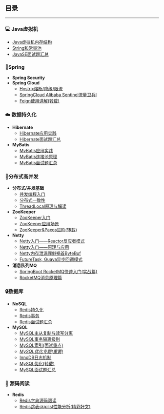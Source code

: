 ## 目录

-----

### :computer: Java虚拟机

* [Java虚拟机内存结构](note/JVM内存区域.md)
* [String和常量池](note/String和常量池的苟且关系.md)
* [JavaSE面试题汇总](note/JavaSE-集合面经.md)

### :leaves:Spring

* **Spring Security**
* **Spring Cloud**
  * [Hystrix熔断/降级/限流](note/Hystrix原理与实战.md)
  * [SpringCloud Alibaba Sentinel流量卫兵I](note/Sentinel入门.md)
  * [Feign使用详解(转载)](https://www.jianshu.com/p/59295c91dde7)

### :cloud: 数据持久化

* **Hibernate**
  * [Hibernate应用实践](note/Hibernate应用实践.md)
  * [Hibernate面试题汇总](/note/Hibernate知识点梳理.md)
* **MyBatis**
  * [MyBatis应用实践](note/MyBatis应用实践.md)
  * [MyBatis连接池原理](note/MyBatis连接池.md)
  * [MyBatis面试题汇总](/note/MyBatis面试题总结.md)

### :triangular_flag_on_post:分布式高并发

* **分布式/并发基础**
  * [并发编程入门](note/Java并发.md)
  * [分布式一致性](/note/分布式一致性.md)
  * [ThreadLocal原理与解读](http://www.jasongj.com/java/threadlocal/)
* **ZooKeeper**
  * [ZooKeeper入门](/note/ZooKeeper入门.md)
  * [ZooKeeper应用场景](note/ZooKeeper应用场景.md)
  * [ZooKeeper&Paxos进阶(转载)](https://github.com/Snailclimb/JavaGuide/blob/master/docs/system-design/framework/ZooKeeper-plus.md)
* **Netty**
  * [Netty入门——Reactor反应者模式](note/Reactor入门(一).md)
  * [Netty入门——原理与应用](note/Netty原理与基础.md)
  * [Netty内存泄漏罪魁祸首ByteBuf](note/Netty组件之ByteBuf.md)
  * [FutureTask, Guava异步回调模式](/note/异步回调模式.md)
* **消息队列MQ**
  * [SpringBoot RocketMQ快速入门(实战篇)](/note/SpringBoot%20RocketMQ快速入门.md)
  * [RocketMQ消息原理篇](/note/RocketMQ消息原理篇.md)

### :lock:数据库

* **NoSQL**
  * [Redis持久化](/note/redis持久化.md)
  * [Redis事务](/note/redis事务.md)
  * [Redis面试题汇总](note/Redis面经.md)
* **MySQL**
  * [MySQL主从复制与读写分离](note/MySQL主从复制与读写分离.md)
  * [MySQL事务隔离级别](/note/MySQL事务隔离级别.md)
  * [MySQL索引(面试重点)](/note/MySQL存储与索引.md)
  * [*MySQL优化专题(重要)*](note/MySQL优化专题.md)
  * [InnoDB日志机制](note/InnoDB日志.md)
  * [MySQL优化(转载)](https://mp.weixin.qq.com/s?__biz=Mzg2OTA0Njk0OA==&mid=2247485117&idx=1&sn=92361755b7c3de488b415ec4c5f46d73&chksm=cea24976f9d5c060babe50c3747616cce63df5d50947903a262704988143c2eeb4069ae45420&token=79317275&lang=zh_CN#rd)
  * [MySQL面试题汇总](note/数据库面经.md)

### :closed_book: 源码阅读

* **Redis**
  * [Redis字典源码阅读](doc/redis字典.md)
  * [Redis跳表skiplist性能分析(精彩好文)](https://juejin.im/post/57fa935b0e3dd90057c50fbc)
